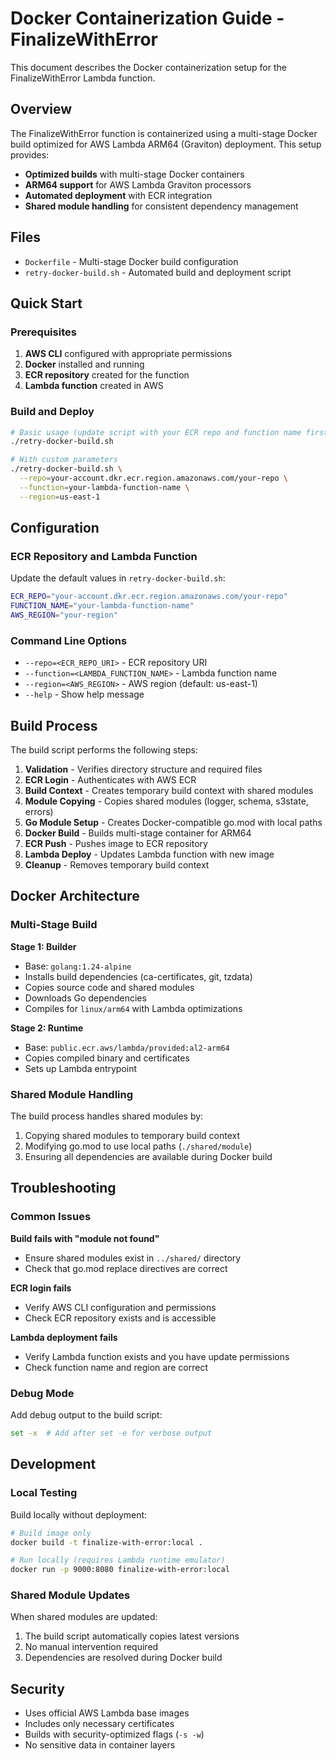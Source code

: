 # Docker Containerization Guide - FinalizeWithError

This document describes the Docker containerization setup for the FinalizeWithError Lambda function.

## Overview

The FinalizeWithError function is containerized using a multi-stage Docker build optimized for AWS Lambda ARM64 (Graviton) deployment. This setup provides:

- **Optimized builds** with multi-stage Docker containers
- **ARM64 support** for AWS Lambda Graviton processors
- **Automated deployment** with ECR integration
- **Shared module handling** for consistent dependency management

## Files

- `Dockerfile` - Multi-stage Docker build configuration
- `retry-docker-build.sh` - Automated build and deployment script

## Quick Start

### Prerequisites

1. **AWS CLI** configured with appropriate permissions
2. **Docker** installed and running
3. **ECR repository** created for the function
4. **Lambda function** created in AWS

### Build and Deploy

```bash
# Basic usage (update script with your ECR repo and function name first)
./retry-docker-build.sh

# With custom parameters
./retry-docker-build.sh \
  --repo=your-account.dkr.ecr.region.amazonaws.com/your-repo \
  --function=your-lambda-function-name \
  --region=us-east-1
```

## Configuration

### ECR Repository and Lambda Function

Update the default values in `retry-docker-build.sh`:

```bash
ECR_REPO="your-account.dkr.ecr.region.amazonaws.com/your-repo"
FUNCTION_NAME="your-lambda-function-name"
AWS_REGION="your-region"
```

### Command Line Options

- `--repo=<ECR_REPO_URI>` - ECR repository URI
- `--function=<LAMBDA_FUNCTION_NAME>` - Lambda function name
- `--region=<AWS_REGION>` - AWS region (default: us-east-1)
- `--help` - Show help message

## Build Process

The build script performs the following steps:

1. **Validation** - Verifies directory structure and required files
2. **ECR Login** - Authenticates with AWS ECR
3. **Build Context** - Creates temporary build context with shared modules
4. **Module Copying** - Copies shared modules (logger, schema, s3state, errors)
5. **Go Module Setup** - Creates Docker-compatible go.mod with local paths
6. **Docker Build** - Builds multi-stage container for ARM64
7. **ECR Push** - Pushes image to ECR repository
8. **Lambda Deploy** - Updates Lambda function with new image
9. **Cleanup** - Removes temporary build context

## Docker Architecture

### Multi-Stage Build

**Stage 1: Builder**
- Base: `golang:1.24-alpine`
- Installs build dependencies (ca-certificates, git, tzdata)
- Copies source code and shared modules
- Downloads Go dependencies
- Compiles for `linux/arm64` with Lambda optimizations

**Stage 2: Runtime**
- Base: `public.ecr.aws/lambda/provided:al2-arm64`
- Copies compiled binary and certificates
- Sets up Lambda entrypoint

### Shared Module Handling

The build process handles shared modules by:
1. Copying shared modules to temporary build context
2. Modifying go.mod to use local paths (`./shared/module`)
3. Ensuring all dependencies are available during Docker build

## Troubleshooting

### Common Issues

**Build fails with "module not found"**
- Ensure shared modules exist in `../shared/` directory
- Check that go.mod replace directives are correct

**ECR login fails**
- Verify AWS CLI configuration and permissions
- Check ECR repository exists and is accessible

**Lambda deployment fails**
- Verify Lambda function exists and you have update permissions
- Check function name and region are correct

### Debug Mode

Add debug output to the build script:
```bash
set -x  # Add after set -e for verbose output
```

## Development

### Local Testing

Build locally without deployment:
```bash
# Build image only
docker build -t finalize-with-error:local .

# Run locally (requires Lambda runtime emulator)
docker run -p 9000:8080 finalize-with-error:local
```

### Shared Module Updates

When shared modules are updated:
1. The build script automatically copies latest versions
2. No manual intervention required
3. Dependencies are resolved during Docker build

## Security

- Uses official AWS Lambda base images
- Includes only necessary certificates
- Builds with security-optimized flags (`-s -w`)
- No sensitive data in container layers
